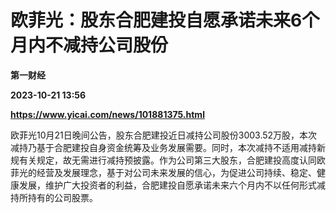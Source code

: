 # 欧菲光：股东合肥建投自愿承诺未来6个月内不减持公司股份
**第一财经**

**2023-10-21 13:56**

**https://www.yicai.com/news/101881375.html**

欧菲光10月21日晚间公告，股东合肥建投近日减持公司股份3003.52万股，本次减持乃基于合肥建投自身资金统筹及业务发展需要。同时，本次减持不适用减持新规有关规定，故无需进行减持预披露。作为公司第三大股东，合肥建投高度认同欧菲光的经营及发展理念，基于对公司未来发展的信心，为促进公司持续、稳定、健康发展，维护广大投资者的利益，合肥建投自愿承诺未来六个月内不以任何形式减持所持有的公司股票。
